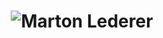 <h1 align="center">
  <img src="https://readme-typing-svg.demolab.com?font=Fira+Code&size=35&pause=200&color=F75C7E&center=true&vCenter=true&width=435&lines=Marton+Lederer" alt="Marton Lederer" />
</h1>
